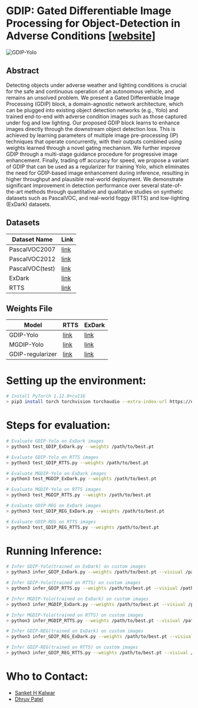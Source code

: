 # **GDIP: Gated Differentiable Image Processing for Object-Detection in Adverse Conditions**  [[website]()]
![GDIP-Yolo](docs/images/architecture_gdip.png)

## **Abstract** 
Detecting objects under adverse weather and
lighting conditions is crucial for the safe and continuous
operation of an autonomous vehicle, and remains an unsolved
problem. We present a Gated Differentiable Image Processing
(GDIP) block, a domain-agnostic network architecture, which
can be plugged into existing object detection networks (e.g.,
Yolo) and trained end-to-end with adverse condition images
such as those captured under fog and low lighting. Our proposed GDIP block learns to enhance images directly through the
downstream object detection loss. This is achieved by learning
parameters of multiple image pre-processing (IP) techniques
that operate concurrently, with their outputs combined using
weights learned through a novel gating mechanism. We further
improve GDIP through a multi-stage guidance procedure for
progressive image enhancement. Finally, trading off accuracy
for speed, we propose a variant of GDIP that can be used as
a regularizer for training Yolo, which eliminates the need for
GDIP-based image enhancement during inference, resulting in
higher throughput and plausible real-world deployment. We
demonstrate significant improvement in detection performance
over several state-of-the-art methods through quantitative and
qualitative studies on synthetic datasets such as PascalVOC, and
real-world foggy (RTTS) and low-lighting (ExDark) datasets.

## **Datasets** ##
|Dataset Name|Link|
|----|----|
|PascalVOC2007|[link](http://host.robots.ox.ac.uk/pascal/VOC/voc2007/)|
|PascalVOC2012|[link](http://host.robots.ox.ac.uk/pascal/VOC/voc2012/)|
|PascalVOC(test)|[link](https://iiitaphyd-my.sharepoint.com/:u:/g/personal/sanket_kalwar_research_iiit_ac_in/EapxTscsKVtBos1dcZgKCQ8BpttDvrEslW2nqrjdg-_ZaQ?e=KTPKjF)|
|ExDark|[link](https://iiitaphyd-my.sharepoint.com/:u:/g/personal/sanket_kalwar_research_iiit_ac_in/ER-luZLMSldBlg_YG7hkTWwBICaSUrBD0jh3Y_w0FGVyTQ?e=uUKYRG)|
|RTTS|[link](https://iiitaphyd-my.sharepoint.com/:u:/g/personal/sanket_kalwar_research_iiit_ac_in/ER2WrtnuU8JJjmhqgZ1Y-eEBUjxLmFyFD6waidovlpQWmg?e=fX7xqz)|

## **Weights File**  ##
|Model|RTTS|ExDark|
|---|---|---|
|GDIP-Yolo|[link](https://iiitaphyd-my.sharepoint.com/:f:/g/personal/sanket_kalwar_research_iiit_ac_in/ElCY3EnsKtNFqTMXU8aYrpUB6XgdvACuXo4EMNQmRTbxaQ?e=yZTnj1)|[link](https://iiitaphyd-my.sharepoint.com/:f:/g/personal/sanket_kalwar_research_iiit_ac_in/ErOQ2LhleKVIpEYYAXg3oKMBDNlfjodl2XSj2DtbH9Ml8g?e=2Xc55M)|
|MGDIP-Yolo|[link](https://iiitaphyd-my.sharepoint.com/:f:/g/personal/sanket_kalwar_research_iiit_ac_in/EiIOIJTd70VNv9hFaFx6NQ8BX23zVtan5TthzM-wui3kkA?e=fj3auq)|[link](https://iiitaphyd-my.sharepoint.com/:f:/g/personal/sanket_kalwar_research_iiit_ac_in/EpjhL9slOqxNiVCKAboN0ycBRW6GxoAeEcdkBKurTg6ZSg?e=jOneHD)|
|GDIP-regularizer|[link](https://iiitaphyd-my.sharepoint.com/:f:/g/personal/sanket_kalwar_research_iiit_ac_in/EhnRsxF8AUxNmiaHejavZB0B_BM10AHd7yO9MX60MCETJA?e=h5Pf4h)|[link](https://iiitaphyd-my.sharepoint.com/:f:/g/personal/sanket_kalwar_research_iiit_ac_in/EvWkGr9GzE1HqMCkLkbnD0oBjLPTs5nXeVAm1UftU245jQ?e=W1NIRA)|

# Setting up the environment: #
```bash
# Install PyTorch 1.12.0+cu116
> pip3 install torch torchvision torchaudio --extra-index-url https://download.pytorch.org/whl/cu116

```

# **Steps for evaluation:** #
```bash
# Evaluate GDIP-Yolo on ExDark images
> python3 test_GDIP_ExDark.py --weights /path/to/best.pt

# Evaluate GDIP-Yolo on RTTS images
> python3 test_GDIP_RTTS.py --weights /path/to/best.pt

# Evaluate MGDIP-Yolo on ExDark images
> python3 test_MGDIP_ExDark.py --weights /path/to/best.pt

# Evaluate MGDIP-Yolo on RTTS images
> python3 test_MGDIP_RTTS.py --weights /path/to/best.pt

# Evaluate GDIP-REG on ExDark images
> python3 test_GDIP_REG_ExDark.py --weights /path/to/best.pt

# Evaluate GDIP-REG on RTTS images
> python3 test_GDIP_REG_RTTS.py --weights /path/to/best.pt
```
# **Running Inference:** #
```bash
# Infer GDIP-Yolo(trained on ExDark) on custom images
> python3 infer_GDIP_ExDark.py --weights /path/to/best.pt --visiual /path/to/images

# Infer GDIP-Yolo(trained on RTTS) on custom images
> python3 infer_GDIP_RTTS.py --weights /path/to/best.pt --visiual /path/to/images

# Infer MGDIP-Yolo(trained on ExDark) on custom images
> python3 infer_MGDIP_ExDark.py --weights /path/to/best.pt --visiual /path/to/images

# Infer MGDIP-Yolo(trained on RTTS) on custom images
> python3 infer_MGDIP_RTTS.py --weights /path/to/best.pt --visiual /path/to/images

# Infer GDIP-REG(trained on ExDark) on custom images
> python3 infer_GDIP_REG_ExDark.py --weights /path/to/best.pt --visiual /path/to/images

# Infer GDIP-REG(trained on RTTS) on custom images
> python3 infer_GDIP_REG_RTTS.py --weights /path/to/best.pt --visiual /path/to/images
```
# Who to Contact:
* [Sanket H Kalwar](sanket.kalwar@reseach.iiit.ac.in)
* [Dhruv Patel](dhruv.patel@research.iiit.ac.in)
